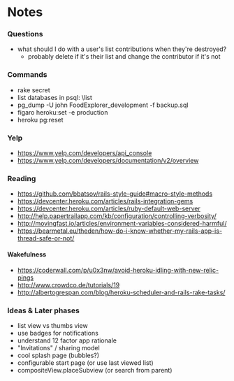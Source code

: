 # Notes

### Questions
* what should I do with a user's list contributions when they're destroyed?
  * probably delete if it's their list and change the contributor if it's not

### Commands
* rake secret
* list databases in psql: \\list
* pg_dump -U john FoodExplorer_development -f backup.sql
* figaro heroku:set -e production
* heroku pg:reset

### Yelp
* https://www.yelp.com/developers/api_console
* https://www.yelp.com/developers/documentation/v2/overview

### Reading
* https://github.com/bbatsov/rails-style-guide#macro-style-methods
* https://devcenter.heroku.com/articles/rails-integration-gems
* https://devcenter.heroku.com/articles/ruby-default-web-server
* http://help.papertrailapp.com/kb/configuration/controlling-verbosity/
* http://movingfast.io/articles/environment-variables-considered-harmful/
* https://bearmetal.eu/theden/how-do-i-know-whether-my-rails-app-is-thread-safe-or-not/
#### Wakefulness
* https://coderwall.com/p/u0x3nw/avoid-heroku-idling-with-new-relic-pings
* http://www.crowdco.de/tutorials/19
* http://albertogrespan.com/blog/heroku-scheduler-and-rails-rake-tasks/

### Ideas & Later phases
 - list view vs thumbs view
 - use badges for notifications
 - understand 12 factor app rationale
 - "Invitations" / sharing model
 - cool splash page (bubbles?)
 - configurable start page (or use last viewed list)
 - compositeView.placeSubview (or search from parent)
